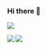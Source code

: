 ### Hi there 👋 

![](https://visitor-badge.glitch.me/badge?page_id=anshrathod.anshrathod)

<!--
**anshrathod/anshrathod** is a ✨ _special_ ✨ repository because its `README.md` (this file) appears on your GitHub profile.

Here are some ideas to get you started:

- 🔭 I’m currently working on ...
- 🌱 I’m currently learning ...
- 👯 I’m looking to collaborate on ...
- 🤔 I’m looking for help with ...
- 💬 Ask me about ...
- 📫 How to reach me: ...
- 😄 Pronouns: ...
- ⚡ Fun fact: ...
-->

<img align="left" src="https://github-readme-stats.vercel.app/api/top-langs/?username=anshrathod&theme=dracula&hide=css,c%23" />

<img align="left" src="https://github-readme-stats.vercel.app/api?username=anshrathod&show_icons=true&theme=dracula&count_private=true" />
